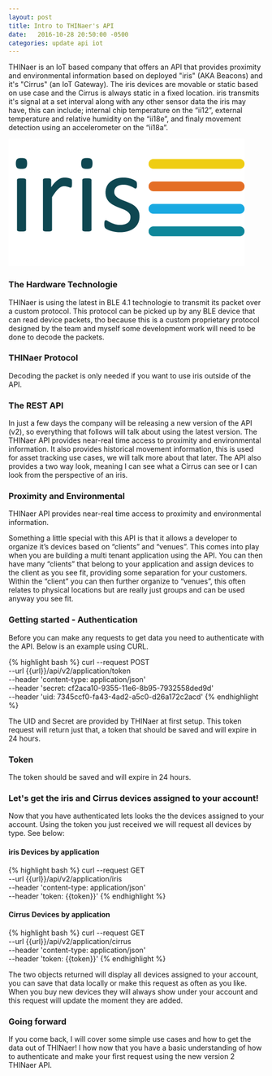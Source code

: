 ```yaml
---
layout: post
title: Intro to THINaer's API
date:   2016-10-28 20:50:00 -0500
categories: update api iot
---
```


THINaer is an IoT based company that offers an API that provides proximity and environmental information based on deployed <span class="yellow">"iris"</span> (AKA Beacons) and it's <span class="yellow">"Cirrus"</span> (an IoT Gateway). The iris devices are movable or static based on use case and the Cirrus is always static in a fixed location. iris transmits it's signal at a set interval along with any other sensor data the iris may have, this can include; internal chip temperature on the “ii12”, external temperature and relative humidity on the “ii18e”, and finaly movement detection using an accelerometer on the “ii18a”.

![iris from THINaer](https://raw.githubusercontent.com/gregwinn/gregwinn.github.com/master/images/Iris64.png)


### The Hardware Technologie
THINaer is using the latest in BLE 4.1 technologie to transmit its packet over a custom protocol. This protocol can be picked up by any BLE device that can read device packets, tho because this is a custom proprietary protocol designed by the team and myself some development work will need to be done to decode the packets.

<div class="banner note">
  <h3>THINaer Protocol</h3>
  <p>Decoding the packet is only needed if you want to use iris outside of the API.</p>
</div>

### The REST API
In just a few days <span class="red">the company will be releasing a new version of the API (v2)</span>, so everything that follows will talk about using the latest version. The THINaer API provides near-real time access to proximity and environmental information. It also provides historical movement information, this is used for asset tracking use cases, we will talk more about that later. The API also provides a two way look, meaning I can see what a Cirrus can see or I can look from the perspective of an iris.

<div class="banner callout">
  <h3>Proximity and Environmental</h3>
  <p>THINaer API provides near-real time access to proximity and environmental information.</p>
</div>

Something a little special with this API is that it allows a developer to organize it’s devices based on “clients” and “venues”. This comes into play when you are building a multi tenant application using the API. You can then have many “clients” that belong to your application and assign devices to the client as you see fit, providing some separation for your customers. Within the “client” you can then further organize to “venues”, this often relates to physical locations but are really just groups and can be used anyway you see fit.

### Getting started - Authentication
Before you can make any requests to get data you need to authenticate with the API. Below is an example using CURL.


{% highlight bash %}
curl --request POST \
  --url {{url}}/api/v2/application/token \
  --header 'content-type: application/json' \
  --header 'secret: cf2aca10-9355-11e6-8b95-7932558ded9d' \
  --header 'uid: 7345ccf0-fa43-4ad2-a5c0-d26a172c2acd'
{% endhighlight %}


The UID and Secret are provided by THINaer at first setup. This token request will return just that, a token that should be saved and will expire in 24 hours.

<div class="banner callout">
  <h3>Token</h3>
  <p>The token should be saved and will expire in 24 hours.</p>
</div>

### Let's get the iris and Cirrus devices assigned to your account!
Now that you have authenticated lets looks the the devices assigned to your account. Using the token you just received we will request all devices by type. See below:

#### iris Devices by application
{% highlight bash %}
curl --request GET \
  --url {{url}}/api/v2/application/iris \
  --header 'content-type: application/json' \
  --header 'token: {{token}}'
{% endhighlight %}

#### Cirrus Devices by application
{% highlight bash %}
curl --request GET \
  --url {{url}}/api/v2/application/cirrus \
  --header 'content-type: application/json' \
  --header 'token: {{token}}'
{% endhighlight %}

The two objects returned will display all devices assigned to your account, you can save that data locally or make this request as often as you like. When you buy new devices they will always show under your account and this request will update the moment they are added.

### Going forward
If you come back, I will cover some simple use cases and how to get the data out of THINaer! I how now that you have a basic understanding of how to authenticate and make your first request using the new version 2 THINaer API.
